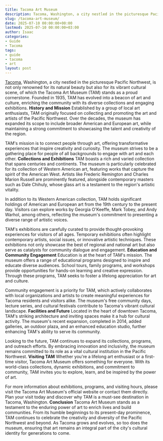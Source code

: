 ```yaml
---
title: Tacoma Art Museum
description: Tacoma, Washington, a city nestled in the picturesque Pacific Northwest, is not only renowned for its natural beauty but also for its vibrant cultural scene,...
slug: /tacoma-art-museum/
date: 2025-07-10 00:00:00+00:00
lastmod: 2025-07-10 00:00:00+03:00
author: Isaac
categories:
- Guide
- Tacoma
tags:
- guide
- tacoma
- art
layout: post
---
```

[Tacoma](https://pestpolicy.com/tacoma-farmers-market/), Washington, a city nestled in the picturesque Pacific Northwest, is not only renowned for its natural beauty but also for its vibrant cultural scene, of which the Tacoma Art Museum (TAM) stands as a proud cornerstone. Founded in 1935, TAM has evolved into a beacon of art and culture, enriching the community with its diverse collections and engaging exhibitions.
**History and Mission**
Established by a group of local art enthusiasts, TAM originally focused on collecting and promoting the art and artists of the Pacific Northwest. Over the decades, the museum has expanded its scope to include broader American and European art, while maintaining a strong commitment to showcasing the talent and creativity of the region.

TAM's mission is to connect people through art, offering transformative experiences that inspire creativity and curiosity. The museum strives to be a gathering place for people of all backgrounds to engage with art and each other.
**Collections and Exhibitions**
TAM boasts a rich and varied collection that spans centuries and continents. The museum is particularly celebrated for its collection of Western American art, featuring works that capture the spirit of the American West. Artists like Frederic Remington and Charles Marion Russell are prominently featured, alongside contemporary masters such as Dale Chihuly, whose glass art is a testament to the region's artistic vitality.

In addition to its Western American collection, TAM holds significant holdings of American and European art from the 19th century to the present day. Visitors can explore works by Georgia O'Keeffe, Mark Tobey, and Andy Warhol, among others, reflecting the museum's commitment to presenting a diverse range of artistic voices.

TAM's exhibitions are carefully curated to provide thought-provoking experiences for visitors of all ages. Temporary exhibitions often highlight contemporary artists, social issues, or innovative artistic techniques. These exhibitions not only showcase the best of regional and national art but also serve as catalysts for community dialogue and engagement.
**Education and Community Engagement**
Education is at the heart of TAM's mission. The museum offers a range of educational programs designed to inspire and educate diverse audiences. School tours, family programs, and workshops provide opportunities for hands-on learning and creative expression. Through these programs, TAM seeks to foster a lifelong appreciation for art and culture.

Community engagement is a priority for TAM, which actively collaborates with local organizations and artists to create meaningful experiences for Tacoma residents and visitors alike. The museum's free community days, lecture series, and cultural festivals contribute to Tacoma's vibrant cultural landscape.
**Facilities and Future**
Located in the heart of downtown Tacoma, TAM's striking architecture and inviting spaces make it a hub for cultural activity. The museum's recent expansion, completed in 2014, added galleries, an outdoor plaza, and an enhanced education studio, further enhancing TAM's ability to serve its community.

Looking to the future, TAM continues to expand its collections, programs, and outreach efforts. By embracing innovation and inclusivity, the museum remains committed to its role as a vital cultural institution in the Pacific Northwest.
**Visiting TAM**
Whether you're a lifelong art enthusiast or a first-time visitor, Tacoma Art Museum offers something for everyone. With its world-class collections, dynamic exhibitions, and commitment to community, TAM invites you to explore, learn, and be inspired by the power of art.

For more information about exhibitions, programs, and visiting hours, please visit the Tacoma Art Museum's official website or contact them directly. Plan your visit today and discover why TAM is a must-see destination in Tacoma, Washington.
**Conclusion**
Tacoma Art Museum stands as a testament to the enduring power of art to enrich lives and build communities. From its humble beginnings to its present-day prominence, TAM continues to celebrate the creativity and diversity of the Pacific Northwest and beyond. As Tacoma grows and evolves, so too does the museum, ensuring that art remains an integral part of the city's cultural identity for generations to come.
